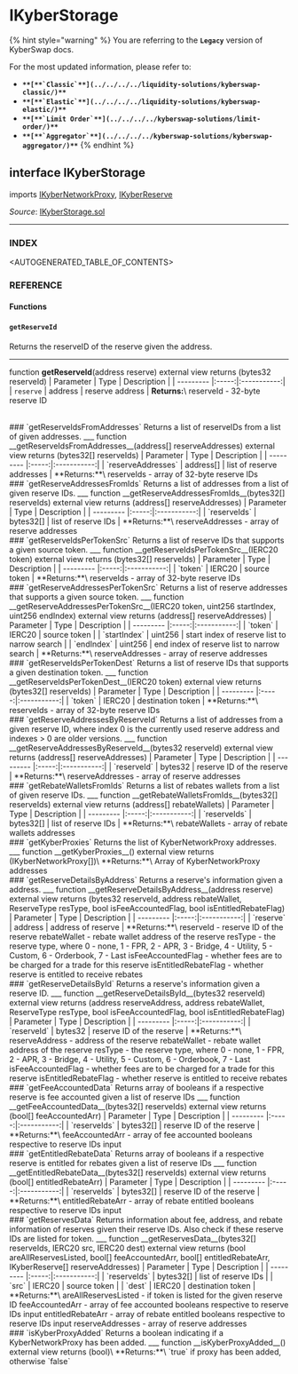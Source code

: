 # IKyberStorage

{% hint style="warning" %}
You are referring to the **`Legacy`** version of KyberSwap docs.

For the most updated information, please refer to:

* **``**[**`Classic`**](../../../../liquidity-solutions/kyberswap-classic/)**``**
* **``**[**`Elastic`**](../../../../liquidity-solutions/kyberswap-elastic/)**``**
* **``**[**`Limit Order`**](../../../../kyberswap-solutions/limit-order/)**``**
* **``**[**`Aggregator`**](../../../../kyberswap-solutions/kyberswap-aggregator/)**``**
{% endhint %}

## interface IKyberStorage

imports [IKyberNetworkProxy](https://docs.kyberswap.com/Legacy/api-abi/core-smart-contracts/api\_abi-ikybernetworkproxy.md), [IKyberReserve](https://docs.kyberswap.com/Legacy/api-abi/core-smart-contracts/api\_abi-ikyberreserve.md)

_Source_: [IKyberStorage.sol](https://github.com/KyberNetwork/smart-contracts/blob/master/contracts/sol6/IKyberStorage.sol)

***

### INDEX[​](https://docs.kyberswap.com/Legacy/api-abi/core-smart-contracts/api\_abi-ikyberstorage#index) <a href="#index" id="index"></a>

\<AUTOGENERATED\_TABLE\_OF\_CONTENTS>

### REFERENCE[​](https://docs.kyberswap.com/Legacy/api-abi/core-smart-contracts/api\_abi-ikyberstorage#reference) <a href="#reference" id="reference"></a>

#### Functions[​](https://docs.kyberswap.com/Legacy/api-abi/core-smart-contracts/api\_abi-ikyberstorage#functions) <a href="#functions" id="functions"></a>

#### `getReserveId`[​](https://docs.kyberswap.com/Legacy/api-abi/core-smart-contracts/api\_abi-ikyberstorage#getreserveid) <a href="#getreserveid" id="getreserveid"></a>

Returns the reserveID of the reserve given the address.

***

function **getReserveId**(address reserve) external view returns (bytes32 reserveId) | Parameter | Type | Description | | --------- |:-----:|:-----------:| | `reserve` | address | reserve address | **Returns:**\ reserveId - 32-byte reserve ID

\
\### \`getReserveIdsFromAddresses\` Returns a list of reserveIDs from a list of given addresses. \_\_\_ function \_\_getReserveIdsFromAddresses\_\_(address\[] reserveAddresses) external view returns (bytes32\[] reserveIds) | Parameter | Type | Description | | --------- |:-----:|:-----------:| | \`reserveAddresses\` | address\[] | list of reserve addresses | \*\*Returns:\*\*\ reserveIds - array of 32-byte reserve IDs\
\### \`getReserveAddressesFromIds\` Returns a list of addresses from a list of given reserve IDs. \_\_\_ function \_\_getReserveAddressesFromIds\_\_(bytes32\[] reserveIds) external view returns (address\[] reserveAddresses) | Parameter | Type | Description | | --------- |:-----:|:-----------:| | \`reserveIds\` | bytes32\[] | list of reserve IDs | \*\*Returns:\*\*\ reserveAddresses - array of reserve addresses\
\### \`getReserveIdsPerTokenSrc\` Returns a list of reserve IDs that supports a given source token. \_\_\_ function \_\_getReserveIdsPerTokenSrc\_\_(IERC20 token) external view returns (bytes32\[] reserveIds) | Parameter | Type | Description | | --------- |:-----:|:-----------:| | \`token\` | IERC20 | source token | \*\*Returns:\*\*\ reserveIds - array of 32-byte reserve IDs\
\### \`getReserveAddressesPerTokenSrc\` Returns a list of reserve addresses that supports a given source token. \_\_\_ function \_\_getReserveAddressesPerTokenSrc\_\_(IERC20 token, uint256 startIndex, uint256 endIndex) external view returns (address\[] reserveAddresses) | Parameter | Type | Description | | --------- |:-----:|:-----------:| | \`token\` | IERC20 | source token | | \`startIndex\` | uint256 | start index of reserve list to narrow search | | \`endIndex\` | uint256 | end index of reserve list to narrow search | \*\*Returns:\*\*\ reserveAddresses - array of reserve addresses\
\### \`getReserveIdsPerTokenDest\` Returns a list of reserve IDs that supports a given destination token. \_\_\_ function \_\_getReserveIdsPerTokenDest\_\_(IERC20 token) external view returns (bytes32\[] reserveIds) | Parameter | Type | Description | | --------- |:-----:|:-----------:| | \`token\` | IERC20 | destination token | \*\*Returns:\*\*\ reserveIds - array of 32-byte reserve IDs\
\### \`getReserveAddressesByReserveId\` Returns a list of addresses from a given reserve ID, where index 0 is the currently used reserve address and indexes > 0 are older versions. \_\_\_ function \_\_getReserveAddressesByReserveId\_\_(bytes32 reserveId) external view returns (address\[] reserveAddresses) | Parameter | Type | Description | | --------- |:-----:|:-----------:| | \`reserveId\` | bytes32 | reserve ID of the reserve | \*\*Returns:\*\*\ reserveAddresses - array of reserve addresses\
\### \`getRebateWalletsFromIds\` Returns a list of rebates wallets from a list of given reserve IDs. \_\_\_ function \_\_getRebateWalletsFromIds\_\_(bytes32\[] reserveIds) external view returns (address\[] rebateWallets) | Parameter | Type | Description | | --------- |:-----:|:-----------:| | \`reserveIds\` | bytes32\[] | list of reserve IDs | \*\*Returns:\*\*\ rebateWallets - array of rebate wallets addresses\
\### \`getKyberProxies\` Returns the list of KyberNetworkProxy addresses. \_\_\_ function \_\_getKyberProxies\_\_() external view returns (IKyberNetworkProxy\[])\ \*\*Returns:\*\*\ Array of KyberNetworkProxy addresses\
\### \`getReserveDetailsByAddress\` Returns a reserve's information given a address. \_\_\_ function \_\_getReserveDetailsByAddress\_\_(address reserve) external view returns (bytes32 reserveId, address rebateWallet, ReserveType resType, bool isFeeAccountedFlag, bool isEntitledRebateFlag) | Parameter | Type | Description | | --------- |:-----:|:-----------:| | \`reserve\` | address | address of reserve | \*\*Returns:\*\*\ reserveId - reserve ID of the reserve rebateWallet - rebate wallet address of the reserve resType - the reserve type, where 0 - none, 1 - FPR, 2 - APR, 3 - Bridge, 4 - Utility, 5 - Custom, 6 - Orderbook, 7 - Last isFeeAccountedFlag - whether fees are to be charged for a trade for this reserve isEntitledRebateFlag - whether reserve is entitled to receive rebates\
\### \`getReserveDetailsById\` Returns a reserve's information given a reserve ID. \_\_\_ function \_\_getReserveDetailsById\_\_(bytes32 reserveId) external view returns (address reserveAddress, address rebateWallet, ReserveType resType, bool isFeeAccountedFlag, bool isEntitledRebateFlag) | Parameter | Type | Description | | --------- |:-----:|:-----------:| | \`reserveId\` | bytes32 | reserve ID of the reserve | \*\*Returns:\*\*\ reserveAddress - address of the reserve rebateWallet - rebate wallet address of the reserve resType - the reserve type, where 0 - none, 1 - FPR, 2 - APR, 3 - Bridge, 4 - Utility, 5 - Custom, 6 - Orderbook, 7 - Last isFeeAccountedFlag - whether fees are to be charged for a trade for this reserve isEntitledRebateFlag - whether reserve is entitled to receive rebates\
\### \`getFeeAccountedData\` Returns array of booleans if a respective reserve is fee accounted given a list of reserve IDs \_\_\_ function \_\_getFeeAccountedData\_\_(bytes32\[] reserveIds) external view returns (bool\[] feeAccountedArr) | Parameter | Type | Description | | --------- |:-----:|:-----------:| | \`reserveIds\` | bytes32\[] | reserve ID of the reserve | \*\*Returns:\*\*\ feeAccountedArr - array of fee accounted booleans respective to reserve IDs input\
\### \`getEntitledRebateData\` Returns array of booleans if a respective reserve is entitled for rebates given a list of reserve IDs \_\_\_ function \_\_getEntitledRebateData\_\_(bytes32\[] reserveIds) external view returns (bool\[] entitledRebateArr) | Parameter | Type | Description | | --------- |:-----:|:-----------:| | \`reserveIds\` | bytes32\[] | reserve ID of the reserve | \*\*Returns:\*\*\ entitledRebateArr - array of rebate entitled booleans respective to reserve IDs input\
\### \`getReservesData\` Returns information about fee, address, and rebate information of reserves given their reserve IDs. Also check if these reserve IDs are listed for token. \_\_\_ function \_\_getReservesData\_\_(bytes32\[] reserveIds, IERC20 src, IERC20 dest) external view returns (bool areAllReservesListed, bool\[] feeAccountedArr, bool\[] entitledRebateArr, IKyberReserve\[] reserveAddresses) | Parameter | Type | Description | | --------- |:-----:|:-----------:| | \`reserveIds\` | bytes32\[] | list of reserve IDs | | \`src\` | IERC20 | source token | | \`dest\` | IERC20 | destination token | \*\*Returns:\*\*\ areAllReservesListed - if token is listed for the given reserve ID feeAccountedArr - array of fee accounted booleans respective to reserve IDs input entitledRebateArr - array of rebate entitled booleans respective to reserve IDs input reserveAddresses - array of reserve addresses\
\### \`isKyberProxyAdded\` Returns a boolean indicating if a KyberNetworkProxy has been added. \_\_\_ function \_\_isKyberProxyAdded\_\_() external view returns (bool)\ \*\*Returns:\*\*\ \`true\` if proxy has been added, otherwise \`false\`
